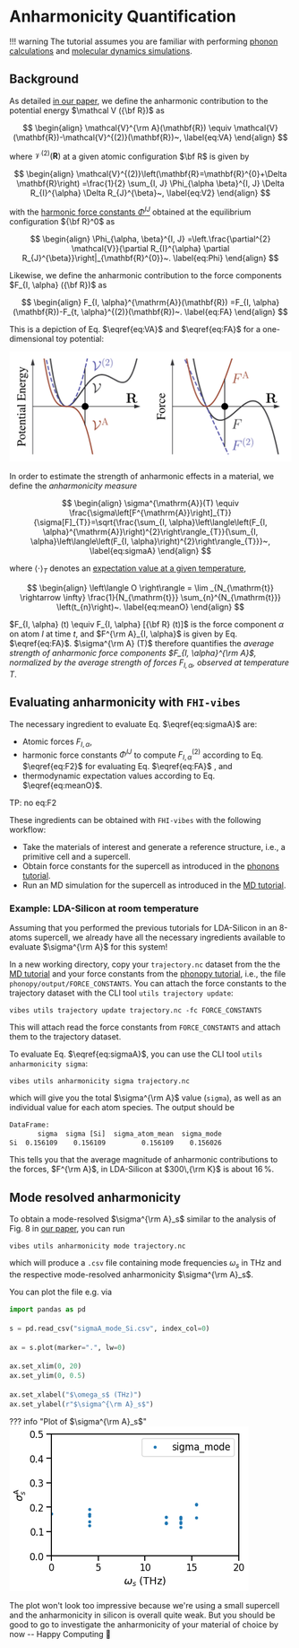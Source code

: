 # Anharmonicity Quantification

!!! warning
	The tutorial assumes you are familiar with performing [phonon calculations](2_phonopy.md) and [molecular dynamics simulations](3_md_ab_initio.md).

## Background

As detailed [in our paper](https://arxiv.org/abs/2006.14672), we define the anharmonic contribution to the potential energy $\mathcal V ({\bf R})$ as

$$
\begin{align}
	\mathcal{V}^{\rm A}(\mathbf{R}) \equiv \mathcal{V}(\mathbf{R})-\mathcal{V}^{(2)}(\mathbf{R})~,
	\label{eq:VA}
\end{align}
$$

where $\mathcal{V}^{(2)}(\mathbf{R})$ at a given atomic configuration $\bf R$ is given by

$$
\begin{align}
	\mathcal{V}^{(2)}\left(\mathbf{R}=\mathbf{R}^{0}+\Delta \mathbf{R}\right)
	=\frac{1}{2} \sum_{I, J} \Phi_{\alpha \beta}^{I, J} \Delta R_{I}^{\alpha} \Delta R_{J}^{\beta}~,
\label{eq:V2}
\end{align}
$$

with the [harmonic force constants $\Phi^{IJ}$](2_phonopy_intro.md) obtained at the equilibrium configuration ${\bf R}^0$ as

$$
\begin{align}
	\Phi_{\alpha, \beta}^{I, J}
	=\left.\frac{\partial^{2} \mathcal{V}}{\partial R_{I}^{\alpha} \partial R_{J}^{\beta}}\right|_{\mathbf{R}^{0}}~.
	\label{eq:Phi}
\end{align}
$$

Likewise, we define the anharmonic contribution to the force components $F_{I, \alpha} ({\bf R})$ as

$$
\begin{align}
	F_{I, \alpha}^{\mathrm{A}}(\mathbf{R})
	=F_{I, \alpha}(\mathbf{R})-F_{t, \alpha}^{(2)}(\mathbf{R})~.
	\label{eq:FA}
\end{align}
$$

This is a depiction of Eq. $\eqref{eq:VA}$ and $\eqref{eq:FA}$ for a one-dimensional toy potential:

![image](assets/PES_sketch.png)

In order to estimate the strength of anharmonic effects in a material, we define the _anharmonicity measure_

$$
\begin{align}
\sigma^{\mathrm{A}}(T) \equiv \frac{\sigma\left[F^{\mathrm{A}}\right]_{T}}{\sigma[F]_{T}}=\sqrt{\frac{\sum_{I, \alpha}\left\langle\left(F_{I, \alpha}^{\mathrm{A}}\right)^{2}\right\rangle_{T}}{\sum_{I, \alpha}\left\langle\left(F_{I, \alpha}\right)^{2}\right\rangle_{T}}}~,
\label{eq:sigmaA}
\end{align}
$$

where $\langle \cdot \rangle_T$ denotes an [expectation value at a given temperature](3_md_postprocess.md#expectation-value-and-convergence-estimation),

$$
\begin{align}
	\left\langle O \right\rangle
	= \lim _{N_{\mathrm{t}} \rightarrow \infty}
	\frac{1}{N_{\mathrm{t}}} \sum_{n}^{N_{\mathrm{t}}} \left(t_{n}\right)~.
	\label{eq:meanO}
\end{align}
$$

$F_{I, \alpha} (t) \equiv F_{I, \alpha} [{\bf R} (t)]$ is the force component $\alpha$ on atom $I$ at time $t$, and $F^{\rm A}_{I, \alpha}$ is given by Eq. $\eqref{eq:FA}$. $\sigma^{\rm A} (T)$ therefore quantifies the _average strength of anharmonic force components $F_{I, \alpha}^{\rm A}$, normalized by the average strength of forces $F_{I, \alpha}$, observed at temperature $T$_.



## Evaluating anharmonicity with `FHI-vibes`

The necessary ingredient to evaluate Eq. $\eqref{eq:sigmaA}$ are:

- Atomic forces $F_{I, \alpha}$,
- harmonic force constants $\Phi^{IJ}$ to compute $F_{I, \alpha}^{(2)}$ according to Eq. $\eqref{eq:F2}$ for evaluating Eq. $\eqref{eq:FA}$ , and
- thermodynamic expectation values according to Eq. $\eqref{eq:meanO}$.

TP: no eq:F2

These ingredients can be obtained with `FHI-vibes` with the following workflow:

- Take the materials of interest and generate a reference structure, i.e., a primitive cell and a supercell.
- Obtain force constants for the supercell as introduced in the [phonons tutorial](2_phonopy.md).
- Run an MD simulation for the supercell as introduced in the [MD tutorial](3_md_ab_initio.md).

### Example: LDA-Silicon at room temperature

Assuming that  you performed the previous tutorials for LDA-Silicon in an 8-atoms supercell, we already have all the necessary ingredients available to evaluate $\sigma^{\rm A}$ for this system!

In a new working directory, copy your `trajectory.nc` dataset from the the [MD tutorial](3_md_ab_initio.md) and your force constants from the [phonopy tutorial](2_phonopy.md), i.e., the file `phonopy/output/FORCE_CONSTANTS`. You can attach the force constants to the trajectory dataset with the CLI tool `utils trajectory update`:

```
vibes utils trajectory update trajectory.nc -fc FORCE_CONSTANTS
```

This will attach read the force constants from `FORCE_CONSTANTS` and attach them to the trajectory dataset.

To evaluate Eq. $\eqref{eq:sigmaA}$, you can use the CLI tool `utils anharmonicity sigma`:

```
vibes utils anharmonicity sigma trajectory.nc
```

which will give you the total $\sigma^{\rm A}$ value (`sigma`), as well as an individual value for each atom species. The output should be

```
DataFrame:
       sigma  sigma [Si]  sigma_atom_mean  sigma_mode
Si  0.156109    0.156109         0.156109    0.156026
```

This tells you that the average magnitude of anharmonic contributions to the forces, $F^{\rm A}$, in LDA-Silicon at $300\,{\rm K}$ is about $16\,\%$.

## Mode resolved anharmonicity

To obtain a mode-resolved $\sigma^{\rm A}_s$ similar to the analysis of Fig. 8 in [our paper](https://arxiv.org/pdf/2006.14672.pdf), you can run

```
vibes utils anharmonicity mode trajectory.nc
```

which will produce a `.csv` file containing mode frequencies $\omega_s$ in THz and the respective mode-resolved anharmonicity $\sigma^{\rm A}_s$.

You can plot the file e.g. via

```python
import pandas as pd

s = pd.read_csv("sigmaA_mode_Si.csv", index_col=0)

ax = s.plot(marker=".", lw=0)

ax.set_xlim(0, 20)
ax.set_ylim(0, 0.5)

ax.set_xlabel("$\omega_s$ (THz)")
ax.set_ylabel(r"$\sigma^{\rm A}_s$")
```

??? info "Plot of $\sigma^{\rm A}_s$"
	![image](assets/sigma_mode_Si.png)

The plot won't look too impressive because we're using a small supercell and the anharmonicity in silicon is overall quite weak. But you should be good to go to investigate the anharmonicity of your material of choice by now -- Happy Computing 💪